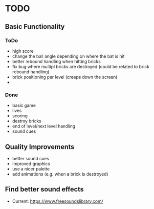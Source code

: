 # TODO

## Basic Functionality

### ToDo

- high score
- change the ball angle depending on where the bat is hit
- better rebound handling when hitting bricks
- fix bug where multipl bricks are destroyed (could be related to brick rebound handling)
- brick positioning per level (creeps down the screen)
- 

### Done

- basic game
- lives
- scoring
- destroy bricks
- end of level/next level handling
- sound cues

## Quality Improvements

- better sound cues
- improved graphics
- use a nicer palette
- add animations (e.g. when a brick is destroyed)

## Find better sound effects

- Current: <https://www.freesoundslibrary.com/>
